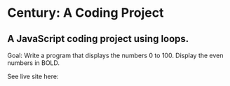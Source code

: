 # Century: A Coding Project

## A JavaScript coding project using loops.

Goal: Write a program that displays the numbers 0 to 100. Display the even numbers in BOLD.

See live site here:
